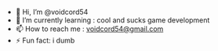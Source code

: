 - 👋 Hi, I’m @voidcord54
- 🌱 I’m currently learning : cool and sucks game development
- 📫 How to reach me : voidcord54@gmail.com 
- ⚡ Fun fact: i dumb

<!---
voidcord54/voidcord54 is a ✨ special ✨ repository because its `README.md` (this file) appears on your GitHub profile.
You can click the Preview link to take a look at your changes.
--->
